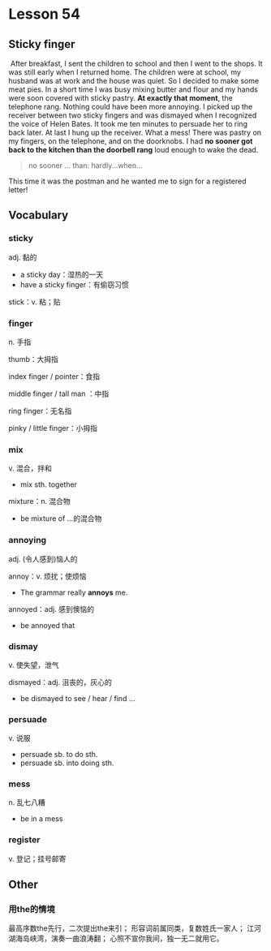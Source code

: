 # Lesson 54

## Sticky finger

​	After breakfast, I sent the children to school and then I went to the shops. It was still early when I returned home. The children were at school, my husband was at work and the house was quiet. So I decided to make some meat pies. In a short time I was busy mixing butter and flour and my hands were soon covered with sticky pastry. **At exactly that moment**, the telephone rang. Nothing could have been more annoying. I picked up the receiver between two sticky fingers and was dismayed when I recognized the voice of Helen Bates. It took me ten minutes to persuade her to ring back later. At last I hung up the receiver. What a mess! There was pastry on my fingers, on the telephone, and on the doorknobs. I had **no sooner got back to the kitchen than the doorbell rang** loud enough to wake the dead. 

> no sooner ... than: hardly...when...

This time it was the postman and he wanted me to sign for a registered letter!

## Vocabulary

### sticky

adj. 黏的 

* a sticky day：湿热的一天
* have a sticky finger：有偷窃习惯

stick：v. 粘；贴

### finger

n. 手指

thumb：大拇指

index finger / pointer：食指

middle finger / tall man ：中指

ring finger：无名指

pinky / little finger：小拇指

### mix

v. 混合，拌和

* mix sth. together

mixture：n. 混合物

* be mixture of ...的混合物

### annoying

adj. (令人感到)恼人的

annoy：v. 烦扰；使烦恼

* The grammar really **annoys** me.

annoyed：adj. 感到懊恼的

* be annoyed that

### dismay

v. 使失望，泄气

dismayed：adj. 沮丧的，灰心的 

* be dismayed to see / hear / find …

### persuade

v. 说服

* persuade sb. to do sth.
* persuade sb. into doing sth. 

### mess

n. 乱七八糟

* be in a mess  

### register

v. 登记；挂号邮寄

## Other

### 用the的情境

最高序数the先行，二次提出the来引；
形容词前属同类，复数姓氏一家人；
江河湖海岛峡湾，演奏一曲浪涛翻；
心照不宣你我间，独一无二就用它。


